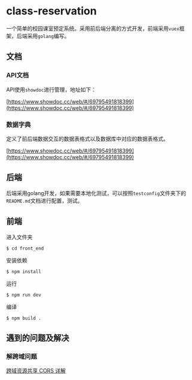 # class-reservation

一个简单的校园课室预定系统。采用前后端分离的方式开发，前端采用`vuex`框架，后端采用`golang`编写。

## 文档

### API文档

API使用`showdoc`进行管理，地址如下：

[https://www.showdoc.cc/web/#/69795491818399](https://www.showdoc.cc/web/#/69795491818399)

### 数据字典

定义了前后端数据交互的数据表格式以及数据库中对应的数据表格式。

[https://www.showdoc.cc/web/#/69795491818399](https://www.showdoc.cc/web/#/69795491818399)


## 后端

后端采用golang开发，如果需要本地化测试，可以按照`testconfig`文件夹下的`README.md`文档进行配置，测试。

## 前端

进入文件夹
```
$ cd front_end
```

安装依赖
```
$ npm install
```

运行
```
$ npm run dev
```

编译
```
$ npm build .
```

## 遇到的问题及解决

### 解跨域问题

[跨域资源共享 CORS 详解](http://www.ruanyifeng.com/blog/2016/04/cors.html)